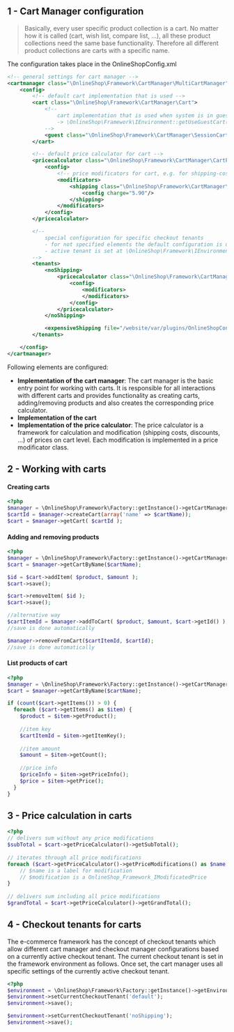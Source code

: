 ## 1 - Cart Manager configuration

> Basically, every user specific product collection is a cart. No matter how it is called (cart, wish list, compare list, ...), all these product collections need the same base functionality. Therefore all different product collections are carts with a specific name. 

The configuration takes place in the OnlineShopConfig.xml
```xml
<!-- general settings for cart manager -->
<cartmanager class="\OnlineShop\Framework\CartManager\MultiCartManager">
    <config>
        <!-- default cart implementation that is used -->
        <cart class="\OnlineShop\Framework\CartManager\Cart">
            <!--
                cart implementation that is used when system is in guest-checkout mode
                -> \OnlineShop\Framework\IEnvironment::getUseGuestCart()
            -->
            <guest class="\OnlineShop\Framework\CartManager\SessionCart"/>
        </cart>

        <!-- default price calculator for cart -->
        <pricecalculator class="\OnlineShop\Framework\CartManager\CartPriceCalculator">
            <config>
                <!-- price modificators for cart, e.g. for shipping-cost, special discounts, ... -->
                <modificators>
                    <shipping class="\OnlineShop\Framework\CartManager\CartPriceModificator\Shipping">
                        <config charge="5.90"/>
                    </shipping>
                </modificators>
            </config>
        </pricecalculator>

        <!--
            special configuration for specific checkout tenants
            - for not specified elements the default configuration is used as fallback 
            - active tenant is set at \OnlineShop\Framework\IEnvironment::setCurrentCheckoutTenant()
        -->
        <tenants>
            <noShipping>
                <pricecalculator class="\OnlineShop\Framework\CartManager\CartPriceCalculator">
                    <config>
                        <modificators>
                        </modificators>
                    </config>
                </pricecalculator>
            </noShipping>

            <expensiveShipping file="/website/var/plugins/OnlineShopConfig/cartmanager-expensiveShipping.xml" />
        </tenants>

    </config>
</cartmanager>
```

Following elements are configured: 
* **Implementation of the cart manager**: The cart manager is the basic entry point for working with carts. It is responsible for all interactions with different carts and provides functionality as creating carts, adding/removing products and also creates the corresponding price calculator. 
* **Implementation of the cart**
* **Implementation of the price calculator**: The price calculator is a framework for calculation and modification (shipping costs, discounts, ...) of prices on cart level. Each modification is implemented in a price modificator class. 


## 2 - Working with carts
#### Creating carts
```php
<?php
$manager = \OnlineShop\Framework\Factory::getInstance()->getCartManager();
$cartId = $manager->createCart(array('name' => $cartName));
$cart = $manager->getCart( $cartId );
```

#### Adding and removing products
```php
<?php
$manager = \OnlineShop\Framework\Factory::getInstance()->getCartManager();
$cart = $manager->getCartByName($cartName);

$id = $cart->addItem( $product, $amount );
$cart->save();

$cart->removeItem( $id );
$cart->save();

//alternative way
$cartItemId = $manager->addToCart( $product, $amount, $cart->getId() );
//save is done automatically 

$manager->removeFromCart($cartItemId, $cartId);
//save is done automatically 
```

#### List products of cart
```php
<?php
$manager = \OnlineShop\Framework\Factory::getInstance()->getCartManager();
$cart = $manager->getCartByName($cartName);

if (count($cart->getItems()) > 0) {
  foreach ($cart->getItems() as $item) {
    $product = $item->getProduct();
 
    //item key
    $cartItemId = $item->getItemKey();
 
    //item amount
    $amount = $item->getCount();
 
    //price info
    $priceInfo = $item->getPriceInfo();
    $price = $item->getPrice(); 
  }
}
```



## 3 - Price calculation in carts
```php
<?php
// delivers sum without any price modifications
$subTotal = $cart->getPriceCalculator()->getSubTotal();
 
// iterates through all price modifications
foreach ($cart->getPriceCalculator()->getPriceModifications() as $name => $modification) {
    // $name is a label for modification
    // $modification is a OnlineShop_Framework_IModificatedPrice
}
 
// delivers sum including all price modifications
$grandTotal = $cart->getPriceCalculator()->getGrandTotal();
```

## 4 - Checkout tenants for carts
The e-commerce framework has the concept of checkout tenants which allow different cart manager and checkout manager configurations based on a currently active checkout tenant. 
The current checkout tenant is set in the framework environment as follows. Once set, the cart manager uses all specific settings of the currently active checkout tenant. 

```php
<?php
$environment = \OnlineShop\Framework\Factory::getInstance()->getEnvironment();
$environment->setCurrentCheckoutTenant('default');
$environment->save();

$environment->setCurrentCheckoutTenant('noShipping');
$environment->save();
```
